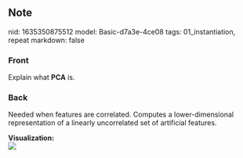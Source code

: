 ## Note
nid: 1635350875512
model: Basic-d7a3e-4ce08
tags: 01_instantiation, repeat
markdown: false

### Front
Explain what <b>PCA</b> is.

### Back
Needed when features are correlated. Computes a lower-dimensional
representation of a linearly uncorrelated set of artificial
features.
<div>
  <b>Visualization:</b>
</div>
<div><img src=
"paste-e840f0b44561cb07254c895a542a831f7f285597.jpg"></div>
